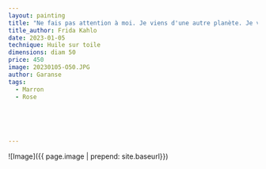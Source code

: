 ```yaml
---
layout: painting
title: "Ne fais pas attention à moi. Je viens d'une autre planète. Je vois toujours des horizons là où tu vois des frontières."   
title_author: Frida Kahlo    
date: 2023-01-05
technique: Huile sur toile
dimensions: diam 50
price: 450
image: 20230105-O50.JPG
author: Garanse
tags:
  - Marron
  - Rose
  
 
  
  
  
---
```

![Image]({{ page.image | prepend: site.baseurl}})


